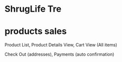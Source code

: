 # ShrugLife Tre

# products sales


Product List, Product Details View, Cart View (All items)

Check Out (addresses), Payments (auto confirmation)

